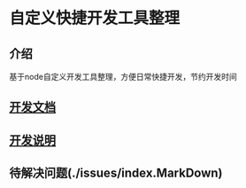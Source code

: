 # 自定义快捷开发工具整理

## 介绍

基于node自定义开发工具整理，方便日常快捷开发，节约开发时间

## [开发文档](./doc/index.MarkDown)

## [开发说明](./dev/index.MarkDown)

## 待解决问题(./issues/index.MarkDown)
